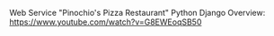 Web Service "Pinochio's Pizza Restaurant"
Python Django
Overview: https://www.youtube.com/watch?v=G8EWEoqSB50